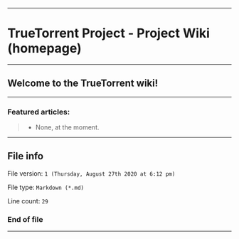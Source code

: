 
***

# TrueTorrent Project - Project Wiki (homepage)

***

## Welcome to the TrueTorrent wiki!

***

### Featured articles:

> * None, at the moment.

***

## File info

File version: `1 (Thursday, August 27th 2020 at 6:12 pm)`

File type: `Markdown (*.md)`

Line count: `29`

### End of file

***
